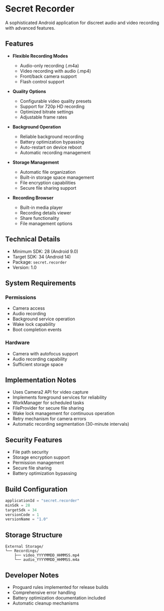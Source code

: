 # Secret Recorder

A sophisticated Android application for discreet audio and video recording with advanced features.

## Features
- **Flexible Recording Modes**
  - Audio-only recording (.m4a)
  - Video recording with audio (.mp4)
  - Front/back camera support
  - Flash control support
  
- **Quality Options**
  - Configurable video quality presets
  - Support for 720p HD recording
  - Optimized bitrate settings
  - Adjustable frame rates

- **Background Operation**
  - Reliable background recording
  - Battery optimization bypassing
  - Auto-restart on device reboot
  - Automatic recording management

- **Storage Management**
  - Automatic file organization
  - Built-in storage space management
  - File encryption capabilities
  - Secure file sharing support

- **Recording Browser**
  - Built-in media player
  - Recording details viewer
  - Share functionality
  - File management options

## Technical Details
- Minimum SDK: 28 (Android 9.0)
- Target SDK: 34 (Android 14)
- Package: `secret.recorder`
- Version: 1.0

## System Requirements
### Permissions
- Camera access
- Audio recording
- Background service operation
- Wake lock capability
- Boot completion events

### Hardware
- Camera with autofocus support
- Audio recording capability
- Sufficient storage space

## Implementation Notes
- Uses Camera2 API for video capture
- Implements foreground services for reliability
- WorkManager for scheduled tasks
- FileProvider for secure file sharing
- Wake lock management for continuous operation
- Retry mechanism for camera errors
- Automatic recording segmentation (30-minute intervals)

## Security Features
- File path security
- Storage encryption support
- Permission management
- Secure file sharing
- Battery optimization bypassing

## Build Configuration
```gradle
applicationId = "secret.recorder"
minSdk = 28
targetSdk = 34
versionCode = 1
versionName = "1.0"
```

## Storage Structure
```
External Storage/
└── Recordings/
    ├── video_YYYYMMDD_HHMMSS.mp4
    └── audio_YYYYMMDD_HHMMSS.m4a
```

## Developer Notes
- Proguard rules implemented for release builds
- Comprehensive error handling
- Battery optimization documentation included
- Automatic cleanup mechanisms

